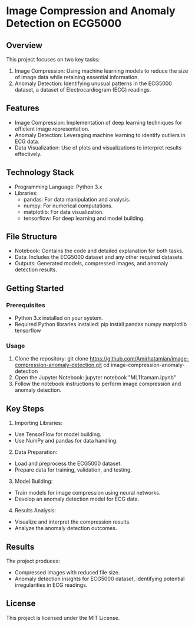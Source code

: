 # Image Compression and Anomaly Detection on ECG5000

## Overview
This project focuses on two key tasks:
1. Image Compression: Using machine learning models to reduce the size of image data while retaining essential information.
2. Anomaly Detection: Identifying unusual patterns in the ECG5000 dataset, a dataset of Electrocardiogram (ECG) readings.

## Features
- Image Compression: Implementation of deep learning techniques for efficient image representation.
- Anomaly Detection: Leveraging machine learning to identify outliers in ECG data.
- Data Visualization: Use of plots and visualizations to interpret results effectively.

## Technology Stack
- Programming Language: Python 3.x
- Libraries:
  - pandas: For data manipulation and analysis.
  - numpy: For numerical computations.
  - matplotlib: For data visualization.
  - tensorflow: For deep learning and model building.

## File Structure
- Notebook: Contains the code and detailed explanation for both tasks.
- Data: Includes the ECG5000 dataset and any other required datasets.
- Outputs: Generated models, compressed images, and anomaly detection results.

## Getting Started

### Prerequisites
- Python 3.x installed on your system.
- Required Python libraries installed:
pip install pandas numpy matplotlib tensorflow
### Usage
1. Clone the repository:
   git clone https://github.com/Amirhatamian/image-compression-anomaly-detection.git cd image-compression-anomaly-detection
2. Open the Jupyter Notebook:
jupyter notebook "ML11tamam.ipynb"
3. Follow the notebook instructions to perform image compression and anomaly detection.

## Key Steps
1. Importing Libraries:
- Use TensorFlow for model building.
- Use NumPy and pandas for data handling.
2. Data Preparation:
- Load and preprocess the ECG5000 dataset.
- Prepare data for training, validation, and testing.
3. Model Building:
- Train models for image compression using neural networks.
- Develop an anomaly detection model for ECG data.
4. Results Analysis:
- Visualize and interpret the compression results.
- Analyze the anomaly detection outcomes.

## Results
The project produces:
- Compressed images with reduced file size.
- Anomaly detection insights for ECG5000 dataset, identifying potential irregularities in ECG readings.

## License
This project is licensed under the MIT License.

